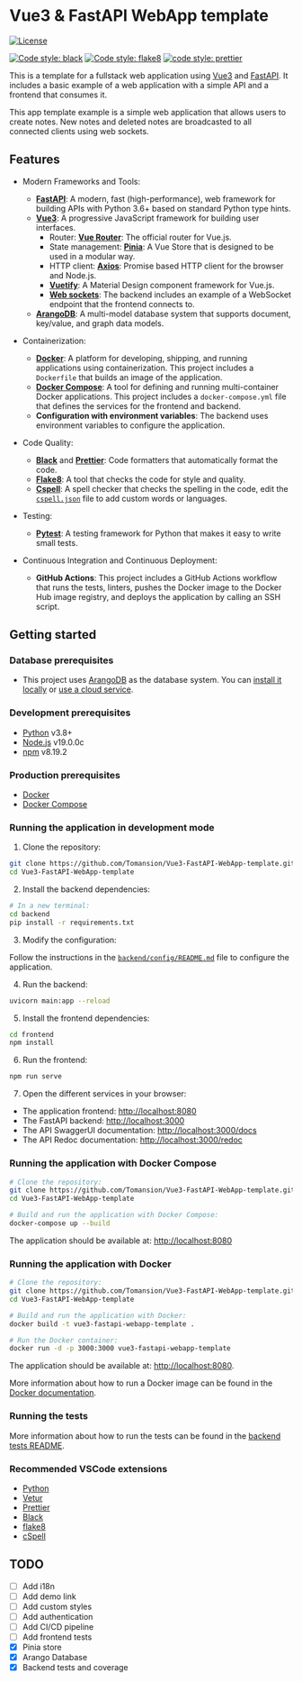 # Vue3 & FastAPI WebApp template

[![License](https://img.shields.io/badge/License-Apache_2.0-blue.svg)](https://opensource.org/licenses/Apache-2.0)

[![Code style: black](https://img.shields.io/badge/code%20style-black-000000.svg)](https://github.com/psf/black)
[![Code style: flake8](https://img.shields.io/badge/code%20style-flake8-1c4a6c.svg)](https://flake8.pycqa.org/en/latest/)
[![code style: prettier](https://img.shields.io/badge/code_style-prettier-ff69b4.svg?style=flat-square)](https://github.com/prettier/prettier)

This is a template for a fullstack web application using [Vue3](https://vuejs.org/) and [FastAPI](https://fastapi.tiangolo.com/). It includes a basic example of a web application with a simple API and a frontend that consumes it.

This app template example is a simple web application that allows users to create notes. New notes and deleted notes are broadcasted to all connected clients using web sockets.

## Features

- Modern Frameworks and Tools:

  - [**FastAPI**](https://fastapi.tiangolo.com/): A modern, fast (high-performance), web framework for building APIs with Python 3.6+ based on standard Python type hints.
  - [**Vue3**](https://vuejs.org/): A progressive JavaScript framework for building user interfaces.
    - Router: [**Vue Router**](https://router.vuejs.org/): The official router for Vue.js.
    - State management: [**Pinia**](https://pinia.esm.dev/): A Vue Store that is designed to be used in a modular way.
    - HTTP client: [**Axios**](https://axios-http.com/): Promise based HTTP client for the browser and Node.js.
    - [**Vuetify**](https://vuetifyjs.com/): A Material Design component framework for Vue.js.
    - [**Web sockets**](https://developer.mozilla.org/en-US/docs/Web/API/WebSockets_API): The backend includes an example of a WebSocket endpoint that the frontend connects to.
  - [**ArangoDB**](https://www.arangodb.com/): A multi-model database system that supports document, key/value, and graph data models.

- Containerization:

  - [**Docker**](https://www.docker.com/): A platform for developing, shipping, and running applications using containerization. This project includes a `Dockerfile` that builds an image of the application.
  - [**Docker Compose**](https://docs.docker.com/compose/): A tool for defining and running multi-container Docker applications. This project includes a `docker-compose.yml` file that defines the services for the frontend and backend.
  - **Configuration with environment variables**: The backend uses environment variables to configure the application.

- Code Quality:

  - [**Black**](https://pypi.org/project/black/) and [**Prettier**](https://prettier.io/): Code formatters that automatically format the code.
  - [**Flake8**](https://flake8.pycqa.org/en/latest/): A tool that checks the code for style and quality.
  - [**Cspell**](https://cspell.org/): A spell checker that checks the spelling in the code, edit the [`cspell.json`](cspell.json) file to add custom words or languages.

- Testing:

  - [**Pytest**](https://docs.pytest.org/): A testing framework for Python that makes it easy to write small tests.

- Continuous Integration and Continuous Deployment:

  - **GitHub Actions**: This project includes a GitHub Actions workflow that runs the tests, linters, pushes the Docker image to the Docker Hub image registry, and deploys the application by calling an SSH script.

## Getting started

### Database prerequisites

- This project uses [ArangoDB](https://www.arangodb.com/) as the database system. You can [install it locally](https://arangodb.com/download-major/docker/) or [use a cloud service](https://cloud.arangodb.com/).

### Development prerequisites

- [Python](https://www.python.org/downloads/) v3.8+
- [Node.js](https://nodejs.org/en/download/) v19.0.0c
- [npm](https://www.npmjs.com/get-npm) v8.19.2

### Production prerequisites

- [Docker](https://docs.docker.com/get-docker/)
- [Docker Compose](https://docs.docker.com/compose/install/)

### Running the application in development mode

1. Clone the repository:

```bash
git clone https://github.com/Tomansion/Vue3-FastAPI-WebApp-template.git
cd Vue3-FastAPI-WebApp-template
```

2. Install the backend dependencies:

```bash
# In a new terminal:
cd backend
pip install -r requirements.txt
```

3. Modify the configuration:

Follow the instructions in the [`backend/config/README.md`](backend/config/README.md) file to configure the application.

4. Run the backend:

```bash
uvicorn main:app --reload
```

5. Install the frontend dependencies:

```bash
cd frontend
npm install
```

6. Run the frontend:

```bash
npm run serve
```

7. Open the different services in your browser:

- The application frontend: [http://localhost:8080](http://localhost:8080)
- The FastAPI backend: [http://localhost:3000](http://localhost:3000)
- The API SwaggerUI documentation: [http://localhost:3000/docs](http://localhost:3000/docs)
- The API Redoc documentation: [http://localhost:3000/redoc](http://localhost:3000/docs)

### Running the application with Docker Compose

```bash
# Clone the repository:
git clone https://github.com/Tomansion/Vue3-FastAPI-WebApp-template.git
cd Vue3-FastAPI-WebApp-template

# Build and run the application with Docker Compose:
docker-compose up --build
```

The application should be available at: [http://localhost:8080](http://localhost:8080)

### Running the application with Docker

```bash
# Clone the repository:
git clone https://github.com/Tomansion/Vue3-FastAPI-WebApp-template.git
cd Vue3-FastAPI-WebApp-template

# Build and run the application with Docker:
docker build -t vue3-fastapi-webapp-template .

# Run the Docker container:
docker run -d -p 3000:3000 vue3-fastapi-webapp-template
```

The application should be available at: [http://localhost:8080](http://localhost:8080).

More information about how to run a Docker image can be found in the [Docker documentation](https://docs.docker.com/get-started/).

### Running the tests

More information about how to run the tests can be found in the [backend tests README](backend/tests/README.md).

### Recommended VSCode extensions

- [Python](https://marketplace.visualstudio.com/items?itemName=ms-python.python)
- [Vetur](https://marketplace.visualstudio.com/items?itemName=octref.vetur)
- [Prettier](https://marketplace.visualstudio.com/items?itemName=esbenp.prettier-vscode)
- [Black](https://marketplace.visualstudio.com/items?itemName=ms-python.black-formatter)
- [flake8](https://marketplace.visualstudio.com/items?itemName=ms-python.flake8)
- [cSpell](https://marketplace.visualstudio.com/items?itemName=streetsidesoftware.code-spell-checker)

## TODO

- [ ] Add i18n
- [ ] Add demo link
- [ ] Add custom styles
- [ ] Add authentication
- [ ] Add CI/CD pipeline
- [ ] Add frontend tests
- [x] Pinia store
- [x] Arango Database
- [x] Backend tests and coverage
